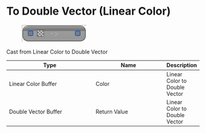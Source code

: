 # To Double Vector (Linear Color)

<div align="left" data-full-width="false">

<figure><img src="To_Double_Vector_(Linear_Color).png" alt=""><figcaption></figcaption></figure>

</div>

Cast from Linear Color to Double Vector

<table>
<thead><tr><th width="250">Type</th><th width="200">Name</th><th>Description</th></tr></thead>
<tbody>
<tr><td>Linear Color Buffer</td><td>Color</td><td>Linear Color to Double Vector</td></tr>
<tr><td>Double Vector Buffer</td><td>Return Value</td><td>Linear Color to Double Vector</td></tr>
</tbody>
</table>